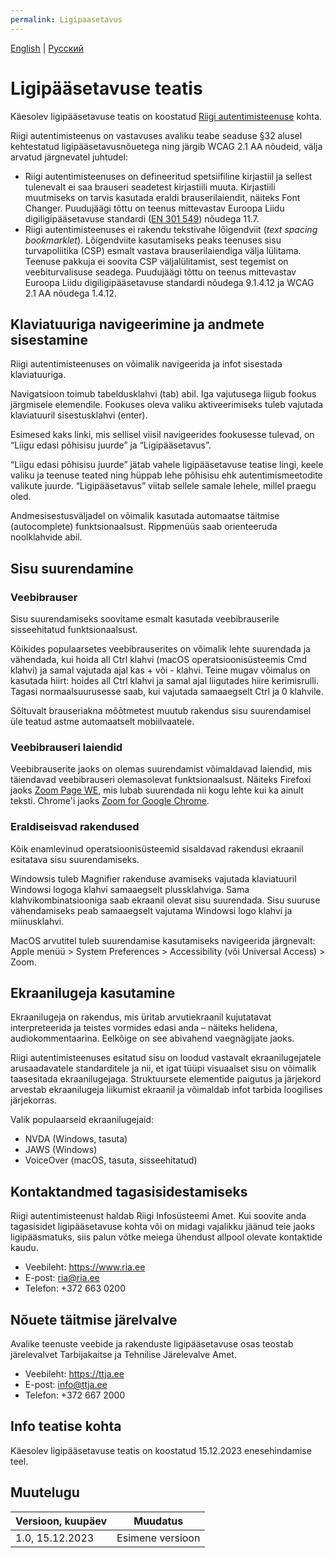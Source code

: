 ```yaml
---
permalink: Ligipaasetavus
---
```

[English](Ligipaasetavus_en) | [Русский](Ligipaasetavus_ru)

# Ligipääsetavuse teatis
Käesolev ligipääsetavuse teatis on koostatud [Riigi autentimisteenuse](https://www.ria.ee/riigi-infosusteem/elektrooniline-identiteet-ja-usaldusteenused/kesksed-autentimisteenused#tara) kohta.

Riigi autentimisteenus on vastavuses avaliku teabe seaduse §32 alusel kehtestatud ligipääsetavusnõuetega ning järgib WCAG 2.1 AA nõudeid, välja arvatud järgnevatel juhtudel:

- Riigi autentimisteenuses on defineeritud spetsiifiline kirjastiil ja sellest tulenevalt ei saa brauseri seadetest kirjastiili muuta. Kirjastiili muutmiseks on tarvis kasutada eraldi brauserilaiendit, näiteks Font Changer. Puudujäägi tõttu on teenus mittevastav Euroopa Liidu digiligipääsetavuse standardi ([EN 301 549](https://www.etsi.org/deliver/etsi_en/301500_301599/301549/03.02.01_60/en_301549v030201p.pdf)) nõudega 11.7.
- Riigi autentimisteenuses ei rakendu tekstivahe lõigendviit (*text spacing bookmarklet*). Lõigendviite kasutamiseks peaks teenuses sisu turvapoliitika (CSP) esmalt vastava brauserilaiendiga välja lülitama. Teenuse pakkuja ei soovita CSP väljalülitamist, sest tegemist on veebiturvalisuse seadega. Puudujäägi tõttu on teenus mittevastav Euroopa Liidu digiligipääsetavuse standardi nõudega 9.1.4.12 ja WCAG 2.1 AA nõudega 1.4.12.

## Klaviatuuriga navigeerimine ja andmete sisestamine
Riigi autentimisteenuses on võimalik navigeerida ja infot sisestada klaviatuuriga.

Navigatsioon toimub tabeldusklahvi (tab) abil. Iga vajutusega liigub fookus järgmisele elemendile. Fookuses oleva valiku aktiveerimiseks tuleb vajutada klaviatuuril sisestusklahvi (enter).

Esimesed kaks linki, mis sellisel viisil navigeerides fookusesse tulevad, on “Liigu edasi põhisisu juurde” ja “Ligipääsetavus”.

“Liigu edasi põhisisu juurde” jätab vahele ligipääsetavuse teatise lingi, keele valiku ja teenuse teated ning hüppab lehe põhisisu ehk autentimismeetodite valikute juurde. “Ligipääsetavus” viitab sellele samale lehele, millel praegu oled.

Andmesisestusväljadel on võimalik kasutada automaatse täitmise (autocomplete) funktsionaalsust. Rippmenüüs saab orienteeruda noolklahvide abil.

## Sisu suurendamine
### Veebibrauser
Sisu suurendamiseks soovitame esmalt kasutada veebibrauserile sisseehitatud funktsionaalsust.

Kõikides populaarsetes veebibrauserites on võimalik lehte suurendada ja vähendada, kui hoida all Ctrl klahvi (macOS operatsioonisüsteemis Cmd klahvi) ja samal vajutada ajal kas + või - klahvi. Teine mugav võimalus on kasutada hiirt: hoides all Ctrl klahvi ja samal ajal liigutades hiire kerimisrulli. Tagasi normaalsuurusesse saab, kui vajutada samaaegselt Ctrl ja 0 klahvile.

Sõltuvalt brauseriakna mõõtmetest muutub rakendus sisu suurendamisel üle teatud astme automaatselt mobiilvaatele.

### Veebibrauseri laiendid
Veebibrauserite jaoks on olemas suurendamist võimaldavad laiendid, mis täiendavad veebibrauseri olemasolevat funktsionaalsust. Näiteks Firefoxi jaoks [Zoom Page WE](https://addons.mozilla.org/en-US/firefox/addon/zoom-page-we/), mis lubab suurendada nii kogu lehte kui ka ainult teksti.
Chrome'i jaoks [Zoom for Google Chrome](https://chromewebstore.google.com/detail/zoom-for-google-chrome).

### Eraldiseisvad rakendused
Kõik enamlevinud operatsioonisüsteemid sisaldavad rakendusi ekraanil esitatava sisu suurendamiseks.

Windowsis tuleb Magnifier rakenduse avamiseks vajutada klaviatuuril Windowsi logoga klahvi samaaegselt plussklahviga. Sama klahvikombinatsiooniga saab ekraanil olevat sisu suurendada. Sisu suuruse vähendamiseks peab samaaegselt vajutama Windowsi logo klahvi ja miinusklahvi.

MacOS arvutitel tuleb suurendamise kasutamiseks navigeerida järgnevalt: Apple menüü > System Preferences > Accessibility (või Universal Access) > Zoom.

## Ekraanilugeja kasutamine
Ekraanilugeja on rakendus, mis üritab arvutiekraanil kujutatavat interpreteerida ja teistes vormides edasi anda – näiteks helidena, audiokommentaarina. Eelkõige on see abivahend vaegnägijate jaoks.

Riigi autentimisteenuses esitatud sisu on loodud vastavalt ekraanilugejatele arusaadavatele standarditele ja nii, et igat tüüpi visuaalset sisu on võimalik taasesitada ekraanilugejaga. Struktuursete elementide paigutus ja järjekord arvestab ekraanilugeja liikumist ekraanil ja võimaldab infot tarbida loogilises järjekorras.

Valik populaarseid ekraanilugejaid:

- NVDA (Windows, tasuta)
- JAWS (Windows)
- VoiceOver (macOS, tasuta, sisseehitatud)

## Kontaktandmed tagasisidestamiseks
Riigi autentimisteenust haldab Riigi Infosüsteemi Amet. Kui soovite anda tagasisidet ligipääsetavuse kohta või on midagi vajalikku jäänud teie jaoks ligipääsmatuks, siis palun võtke meiega ühendust allpool olevate kontaktide kaudu.
- Veebileht: https://www.ria.ee
- E-post: ria@ria.ee
- Telefon: +372 663 0200

## Nõuete täitmise järelvalve
Avalike teenuste veebide ja rakenduste ligipääsetavuse osas teostab järelevalvet Tarbijakaitse ja Tehnilise Järelevalve Amet.
- Veebileht: https://ttja.ee
- E-post: info@ttja.ee
- Telefon: +372 667 2000

## Info teatise kohta
Käesolev ligipääsetavuse teatis on koostatud 15.12.2023 enesehindamise teel.

## Muutelugu
| Versioon, kuupäev | Muudatus         |
|-------------------|------------------|
| 1.0, 15.12.2023   | Esimene versioon |
